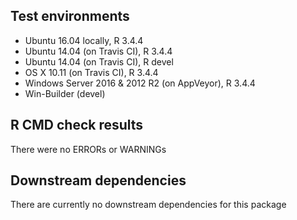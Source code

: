 ## Test environments
* Ubuntu 16.04 locally, R 3.4.4
* Ubuntu 14.04 (on Travis CI), R 3.4.4
* Ubuntu 14.04 (on Travis CI), R devel
* OS X 10.11 (on Travis CI), R 3.4.4
* Windows Server 2016 & 2012 R2 (on AppVeyor), R 3.4.4
* Win-Builder (devel)

## R CMD check results
There were no ERRORs or WARNINGs

## Downstream dependencies
There are currently no downstream dependencies for this package

